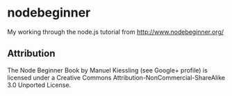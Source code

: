 nodebeginner
============

My working through the node.js tutorial from http://www.nodebeginner.org/

Attribution
-----------
The Node Beginner Book by Manuel Kiessling (see Google+ profile) is licensed under a 
Creative Commons Attribution-NonCommercial-ShareAlike 3.0 Unported License. 

